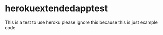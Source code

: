 # herokuextendedapptest
This is a test to use heroku please ignore this because this is just example code
